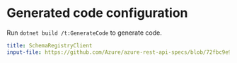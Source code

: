 # Generated code configuration

Run `dotnet build /t:GenerateCode` to generate code.

``` yaml
title: SchemaRegistryClient
input-file: https://github.com/Azure/azure-rest-api-specs/blob/72fbc9e93123bbfa8cb44042fd649e80870ce5b2/specification/schemaregistry/data-plane/Microsoft.EventHub/stable/2021-10/schemaregistry.json
```
